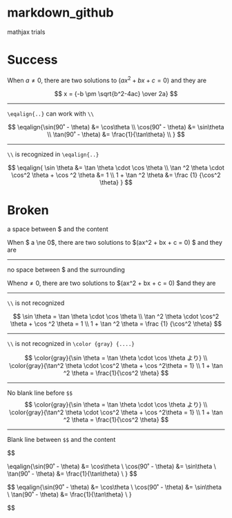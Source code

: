 # markdown_github

mathjax trials


# Success

When $a \ne 0$, there are two solutions to $(ax^2 + bx + c = 0)$ and they are

$$ x = {-b \pm \sqrt{b^2-4ac} \over 2a} $$

----

`\eqalign{..}` can work with `\\`

$$
\eqalign{\sin(90˚ - \theta) &= \cos\theta \\
\cos(90˚ - \theta) &= \sin\theta \\
\tan(90˚ - \theta) &= \frac{1}{\tan\theta} \\
}
$$


----

`\\` is recognized in `\eqalign{..}`

$$
\eqalign{
\sin \theta &= \tan \theta \cdot \cos \theta \\
\tan ^2 \theta \cdot \cos^2 \theta + \cos ^2 \theta &= 1 \\
1 + \tan ^2 \theta &= \frac {1} {\cos^2 \theta} }
$$

# Broken

a space between $ and the content 

When $ a \ne 0$, there are two solutions to $(ax^2 + bx + c = 0) $ and they are

----

no space between $ and the surrounding

When$a \ne 0$, there are two solutions to $(ax^2 + bx + c = 0) $and they are


----


`\\` is not recognized 

$$
\sin \theta = \tan \theta \cdot \cos \theta \\
\tan ^2 \theta \cdot \cos^2 \theta + \cos ^2 \theta = 1 \\
1 + \tan ^2 \theta = \frac {1} {\cos^2 \theta}
$$

----

`\\` is not recognized in `\color {gray} {....}`

$$
\color{gray}{\sin \theta = \tan \theta \cdot \cos \theta より} \\
\color{gray}{\tan^2 \theta \cdot \cos^2 \theta + \cos ^2\theta = 1} \\
1 + \tan ^2 \theta = \frac{1}{\cos^2 \theta}
$$

----

No blank line  before `$$`
$$
\color{gray}{\sin \theta = \tan \theta \cdot \cos \theta より} \\
\color{gray}{\tan^2 \theta \cdot \cos^2 \theta + \cos ^2\theta = 1} \\
1 + \tan ^2 \theta = \frac{1}{\cos^2 \theta}
$$

----

Blank line between `$$` and the content

$$

\eqalign{\sin(90˚ - \theta) &= \cos\theta \\
\cos(90˚ - \theta) &= \sin\theta \\
\tan(90˚ - \theta) &= \frac{1}{\tan\theta} \\
}
$$

$$
\eqalign{\sin(90˚ - \theta) &= \cos\theta \\
\cos(90˚ - \theta) &= \sin\theta \\
\tan(90˚ - \theta) &= \frac{1}{\tan\theta} \\
}

$$
